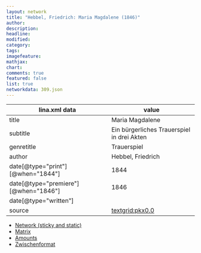 ```yaml
---
layout: network
title: "Hebbel, Friedrich: Maria Magdalene (1846)"
author:
description:
headline:
modified:
category:
tags:
imagefeature: 
mathjax: 
chart: 
comments: true
featured: false
list: true
networkdata: 309.json
---
```

lina.xml data  | value
------------- | -------------
title|Maria Magdalene
subtitle|Ein bürgerliches Trauerspiel in drei Akten
genretitle|Trauerspiel
author|Hebbel, Friedrich
date[@type="print"][@when="1844"]|1844
date[@type="premiere"][@when="1846"]|1846
date[@type="written"]|
source|[textgrid:pkx0.0](https://textgridlab.org/1.0/tgcrud-public/rest/textgrid:pkx0.0/data)



* [Network (sticky and static)](/network309)
* [Matrix](/matrix309)
* [Amounts](/amount309)
* [Zwischenformat](/lina309 )
